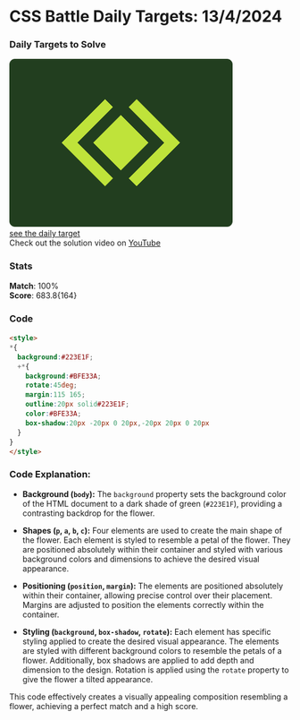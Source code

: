 # CSS Battle Daily Targets: 13/4/2024

### Daily Targets to Solve

![picture of daily target](./images/13.png)  
[see the daily target](https://cssbattle.dev/play/IYCKUDn71qeeM4BROnf6)  
Check out the solution video on [YouTube](https://www.youtube.com/watch?v=lor0lC5yGKI)

### Stats

**Match**: 100%  
**Score**: 683.8{164}

### Code

```html
<style>
*{
  background:#223E1F;
  +*{
    background:#BFE33A;
    rotate:45deg;
    margin:115 165;
    outline:20px solid#223E1F;
    color:#BFE33A;
    box-shadow:20px -20px 0 20px,-20px 20px 0 20px
  }
}
</style>
```

### Code Explanation:

- **Background (`body`):** The `background` property sets the background color of the HTML document to a dark shade of green (`#223E1F`), providing a contrasting backdrop for the flower.

- **Shapes (`p`, `a`, `b`, `c`):** Four elements are used to create the main shape of the flower. Each element is styled to resemble a petal of the flower. They are positioned absolutely within their container and styled with various background colors and dimensions to achieve the desired visual appearance.

- **Positioning (`position`, `margin`):** The elements are positioned absolutely within their container, allowing precise control over their placement. Margins are adjusted to position the elements correctly within the container.

- **Styling (`background`, `box-shadow`, `rotate`):** Each element has specific styling applied to create the desired visual appearance. The elements are styled with different background colors to resemble the petals of a flower. Additionally, box shadows are applied to add depth and dimension to the design. Rotation is applied using the `rotate` property to give the flower a tilted appearance.

This code effectively creates a visually appealing composition resembling a flower, achieving a perfect match and a high score.